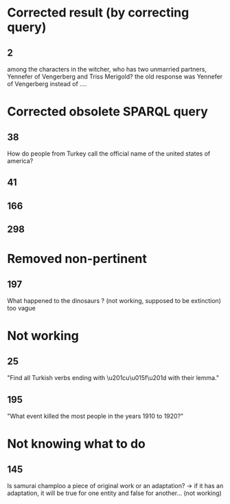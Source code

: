 # Corrected result (by correcting query)

## 2
among the characters in the witcher, who has two unmarried partners, Yennefer of Vengerberg and Triss Merigold?
the old response was Yennefer of Vengerberg instead of ....



# Corrected obsolete SPARQL query
## 38
How do people from Turkey call the official name of the united states of america?

## 41

## 166

## 298

# Removed non-pertinent

## 197
What happened to the dinosaurs ?
(not working, supposed to be extinction) 
too vague

# Not working

## 25
"Find all Turkish verbs ending with \u201cu\u015f\u201d with their lemma."

## 195
"What event killed the most people in the years 1910 to 1920?"

# Not knowing what to do
## 145
Is samurai champloo a piece of original work or an adaptation?
-> if it has an adaptation, it will be true for one entity and false for another...
(not working)


